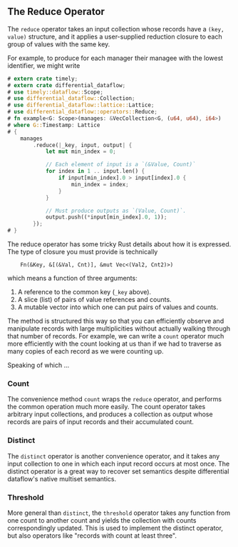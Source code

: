 ## The Reduce Operator

The `reduce` operator takes an input collection whose records have a `(key, value)` structure, and it applies a user-supplied reduction closure to each group of values with the same key.

For example, to produce for each manager their managee with the lowest identifier, we might write

```rust
# extern crate timely;
# extern crate differential_dataflow;
# use timely::dataflow::Scope;
# use differential_dataflow::Collection;
# use differential_dataflow::lattice::Lattice;
# use differential_dataflow::operators::Reduce;
# fn example<G: Scope>(manages: &VecCollection<G, (u64, u64), i64>)
# where G::Timestamp: Lattice
# {
    manages
        .reduce(|_key, input, output| {
            let mut min_index = 0;

            // Each element of input is a `(&Value, Count)`
            for index in 1 .. input.len() {
                if input[min_index].0 > input[index].0 {
                    min_index = index;
                }
            }

            // Must produce outputs as `(Value, Count)`.
            output.push((*input[min_index].0, 1));
        });
# }
```

The reduce operator has some tricky Rust details about how it is expressed. The type of closure you must provide is technically

```ignore
    Fn(&Key, &[(&Val, Cnt)], &mut Vec<(Val2, Cnt2)>)
```

which means a function of three arguments:

1. A reference to the common key (`_key` above).
2. A slice (list) of pairs of value references and counts.
3. A mutable vector into which one can put pairs of values and counts.

The method is structured this way so that you can efficiently observe and manipulate records with large multiplicities without actually walking through that number of records. For example, we can write a `count` operator much more efficiently with the count looking at us than if we had to traverse as many copies of each record as we were counting up.

Speaking of which ...

### Count

The convenience method `count` wraps the `reduce` operator, and performs the common operation much more easily. The count operator takes arbitrary input collections, and produces a collection as output whose records are pairs of input records and their accumulated count.

### Distinct

The `distinct` operator is another convenience operator, and it takes any input collection to one in which each input record occurs at most once. The distinct operator is a great way to recover set semantics despite differential dataflow's native multiset semantics.

### Threshold

More general than `distinct`, the `threshold` operator takes any function from one count to another count and yields the collection with counts correspondingly updated. This is used to implement the distinct operator, but also operators like "records with count at least three".
